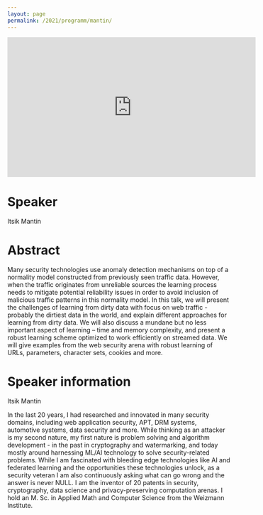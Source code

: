 ```yaml
---
layout: page
permalink: /2021/programm/mantin/
---
```


<iframe width="560" height="315" src="https://www.youtube.com/embed/h7awdMeTn9w" title="YouTube video player" frameborder="0" allow="accelerometer; autoplay; clipboard-write; encrypted-media; gyroscope; picture-in-picture" allowfullscreen></iframe>

# Speaker

Itsik Mantin

# Abstract

Many security technologies use anomaly detection mechanisms on top of a normality model constructed from previously seen traffic data. However, when the traffic originates from unreliable sources the learning process needs to mitigate potential reliability issues in order to avoid inclusion of malicious traffic patterns in this normality model. In this talk, we will present the challenges of learning from dirty data with focus on web traffic - probably the dirtiest data in the world, and explain different approaches for learning from dirty data. We will also discuss a mundane but no less important aspect of learning – time and memory complexity, and present a robust learning scheme optimized to work efficiently on streamed data. We will give examples from the web security arena with robust learning of URLs, parameters, character sets, cookies and more.

# Speaker information

Itsik Mantin

In the last 20 years, I had researched and innovated in many security domains, including web application security, APT, DRM systems, automotive systems, data security and more. While thinking as an attacker is my second nature, my first nature is problem solving and algorithm development - in the past in cryptography and watermarking, and today mostly around harnessing ML/AI technology to solve security-related problems. While I am fascinated with bleeding edge technologies like AI and federated learning and the opportunities these technologies unlock, as a security veteran I am also continuously asking what can go wrong and the answer is never NULL. I am the inventor of 20 patents in security, cryptography, data science and privacy-preserving computation arenas. I hold an M. Sc. in Applied Math and Computer Science from the Weizmann Institute.
